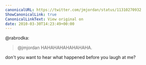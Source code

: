 ```yaml
---
canonicalURL: https://twitter.com/jmjordan/status/11310270932
ShowCanonicalLink: true
CanonicalLinkText: View original on
date: 2010-03-30T14:23:49+00:00
---
```

@rabrodka:

> @jmjordan HAHAHAHAHAHAHAHA.

don't you want to hear what happened before you laugh at me?